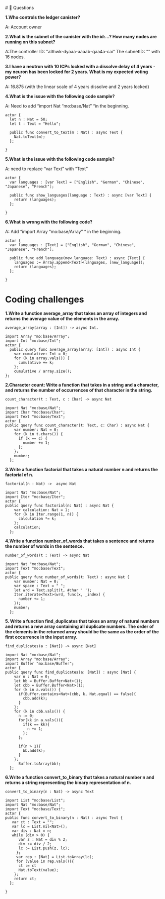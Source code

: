  #<a id="questions"> 🙋 Questions </a>

**1.Who controls the ledger canister?**

A: Account owner

**2.What is the subnet of the canister with the id:…? How many nodes are running on this subnet?**

A:The controller ID: "a3hwk-dyaaa-aaaab-qaa4a-cai" The subnetID: ""  with 16 nodes.

**3.I have a neutron with 10 ICPs locked with a dissolve delay of 4 years - my neuron has been locked for 2 years. What is my expected voting power?**

A: 16.875 (with the linear scale of 4 years dissolve and 2 years locked)

**4.What is the issue with the following code sample?** 

A:  Need to add “import Nat “mo:base/Nat” “in the beginning.
```
actor {
  let n : Nat = 50;
  let t : Text = "Hello";

  public func convert_to_text(m : Nat) : async Text {
    Nat.toText(m);
  };
 
}
```
**5.What is the issue with the following code sample?** 

A: need to replace “var Text” with “Text”
```
actor {
  var languages : [var Text] = ["English", "German", "Chinese", "Japanese", "French"];

  public func show_languages(language : Text) : async [var Text] {
    return (languages);
  };
 
}
```
**6.What is wrong with the following code?**

A: Add “import Array “mo:base/Array” “ in the beginning.
```
actor {
  var languages : [Text] = ["English", "German", "Chinese", "Japanese", "French"];

  public func add_language(new_language: Text) : async [Text] {
    languages := Array.append<Text>(languages, [new_language]);
    return (languages);
  };
 
}
```

# <a id="coding-challenges"> Coding challenges </a>

**1.Write a function average_array that takes an array of integers and returns the average value of the elements in the array.**
```
average_array(array : [Int]) -> async Int. 
```
```
import Array "mo:base/Array";
import Int "mo:base/Int";
actor {
  public query func average_array(array: [Int]) : async Int {
    var cumulative: Int = 0;
    for (k in array.vals()) {
      cumulative += k;
    };
    cumulative / array.size();
};
```
**2.Character count: Write a function that takes in a string and a character, and returns the number of occurrences of that character in the string.**
```
count_character(t : Text, c : Char) -> async Nat
```

```
import Nat "mo:base/Nat";
import Char "mo:base/Char";
import Text "mo:base/Text";
actor {
public query func count_character(t: Text, c: Char) : async Nat {
    var number: Nat = 0;
    for (k in t.chars()) {
      if (k == c) {
        number += 1;
      };
    };
    number;
  };
``` 
**3.Write a function factorial that takes a natural number n and returns the factorial of n.**
```
factorial(n : Nat) ->  async Nat
```
```
import Nat "mo:base/Nat";
import Iter "mo:base/Iter";
actor {
public query func factorial(n: Nat) : async Nat {
    var calculation: Nat = 1;
    for (k in Iter.range(1, n)) {
      calculation *= k;
    };
    calculation;
  };
``` 
**4.Write a function number_of_words that takes a sentence and returns the number of words in the sentence.**
```
number_of_words(t : Text) -> async Nat 
```
```
import Nat "mo:base/Nat";
import Text "mo:base/Text";
actor {
public query func number_of_words(t: Text) : async Nat {
    var number: Nat = 0;
    var space : Text = " ";
    let wrd = Text.split(t, #char ' ');
    Iter.iterate<Text>(wrd, func(x, _index) {
      number += 1;
    });
    number;
  };
``` 
**5. Write a function find_duplicates that takes an array of natural numbers and returns a new array containing all duplicate numbers. The order of the elements in the returned array should be the same as the order of the first occurrence in the input array.**
```
find_duplicates(a : [Nat]) -> async [Nat]
```
```
import Nat "mo:base/Nat";
import Array "mo:base/Array";
import Buffer "mo:base/Buffer";
actor {
public query func find_duplicates(a: [Nat]) : async [Nat] {
    var n : Nat = 0;
    let bb = Buffer.Buffer<Nat>(1);
    let cbb = Buffer.Buffer<Nat>(1);
    for (k in a.vals()) {
      if(Buffer.contains<Nat>(cbb, k, Nat.equal) == false){
        cbb.add(k);
      }
    };
    for (k in cbb.vals()) {
      n := 0;
      for(kk in a.vals()){
        if(k == kk){
          n += 1;
        };
      };
    
      if(n > 1){
        bb.add(k);
      }   
    };
      Buffer.toArray(bb);
  };

``` 
**6.Write a function convert_to_binary that takes a natural number n and returns a string representing the binary representation of n.**
```
convert_to_binary(n : Nat) -> async Text
```
```
import List "mo:base/List";
import Nat "mo:base/Nat";
import Text "mo:base/Text";
actor {
public func convert_to_binary(n : Nat) : async Text {
   var ct : Text = "";
   var lc = List.nil<Nat>();
   var div : Nat = n;
   while (div > 0) {
      var z : Nat = div % 2;
      div := div / 2;
      lc := List.push(z, lc);
     };
     var rep : [Nat] = List.toArray(lc);
     for (value in rep.vals()){
      ct := ct 
      Nat.toText(value);
    };
    return ct;
  };
  
}

``` 
